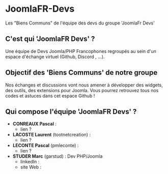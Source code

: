 # JoomlaFR-Devs
Les "Biens Communs" de l'équipe des devs du groupe 'JoomlaFr Devs'

## C'est qui 'JoomlaFR Devs' ?
Une équipe de Devs Joomla/PHP Francophones regroupés au sein d'un espace d'échange virtuel (Github, Discord , ...).


## Objectif des 'Biens Communs' de notre groupe
Nos échanges et discussions vont nous amener à développer des widgets, des outils, des extensions pour Joomla.
Vous pourrez retrouvez tous nos codes et astuces dans cet espace Github !


## Qui compose l'équipe 'JoomlaFR Devs' ?
- **CONREAUX Pascal** :
  - lien ?
- **LACOSTE Laurent** (tootnetcreation) : 
  - lien ?
- **LECONTE Pascal** (pmleconte) :
  - lien ?
- **STUDER Marc** (garstud) : Dev PHP/Joomla
  - linkedIn :
  - site Web :
